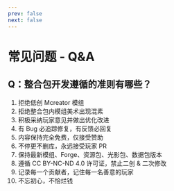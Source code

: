 ```yaml
---
prev: false
next: false
---
```


# 常见问题 - Q&A

## Q：整合包开发遵循的准则有哪些？

1. 拒绝低创 Mcreator 模组
2. 拒绝整合包内模组美术出现混素
3. 积极采纳玩家意见并做出优化改进
4. 有 Bug 必追踪修复，有反馈必回复
5. 内容保持完全免费，仅接受赞助
6. 不停更不删库，永远接受玩家 PR
7. 保持最新模组、Forge、资源包、光影包、数据包版本
8. 遵循 CC BY-NC-ND 4.0 许可证，禁止二创 & 二次修改
9. 记录每一个贡献者，记住每一名善意的玩家
10. 不忘初心，不恰烂钱

